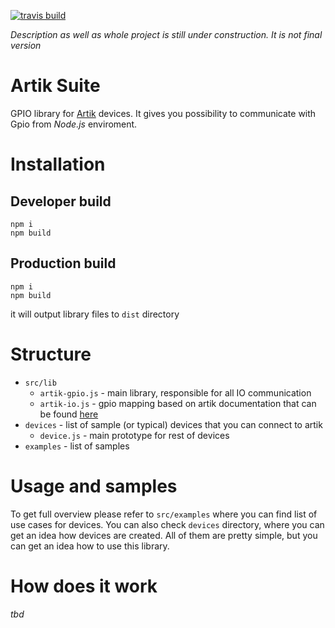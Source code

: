 [![travis build](https://img.shields.io/travis/bkoper/artik-suite.svg?style=flat-square)](https://api.travis-ci.org/bkoper/artik-suite.svg?branch=master)

_Description as well as whole project is still under construction. It is not final version_

# Artik Suite

GPIO library for [Artik](https://www.artik.io/) devices. 
It gives you possibility to communicate with Gpio from *Node.js* enviroment.

# Installation

## Developer build
```
npm i 
npm build
```

## Production build
```
npm i
npm build
```
it will output library files to ```dist``` directory

# Structure
- ```src/lib``` 
    - ```artik-gpio.js``` - main library, responsible for all IO communication
    - ```artik-io.js``` - gpio mapping based on artik documentation that can be found [here](https://developer.artik.io/documentation/developer-guide/gpio-mapping.html)
- ```devices``` - list of sample (or typical) devices that you can connect to artik
    - ```device.js``` - main prototype for rest of devices
- ```examples``` - list of samples    


# Usage and samples

To get full overview please refer to ```src/examples``` where you can find list of use cases 
for devices. You can also check ```devices``` directory, where you can get an idea how devices are created.
All of them are pretty simple, but you can get an idea how to use this library.
 
# How does it work

_tbd_
 